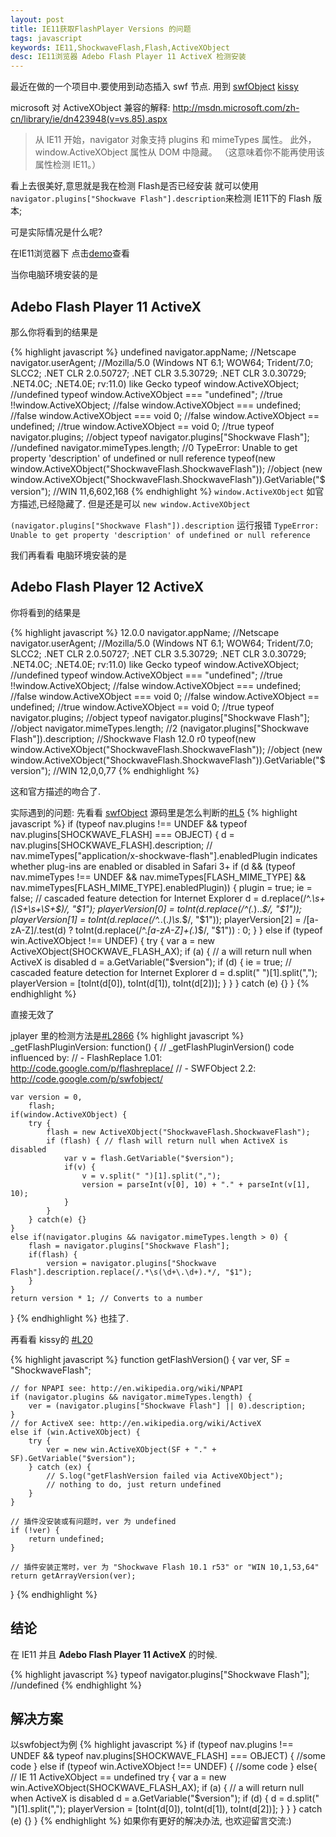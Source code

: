 ```yaml
---
layout: post
title: IE11获取FlashPlayer Versions 的问题
tags: javascript
keywords: IE11,ShockwaveFlash,Flash,ActiveXObject
desc: IE11浏览器 Adebo Flash Player 11 ActiveX 检测安装
---
```


最近在做的一个项目中.要使用到动态插入 swf 节点. 用到 [swfObject](https://github.com/swfobject/swfobject)  [kissy](http://docs.kissyui.com/)

microsoft 对 ActiveXObject 兼容的解释: http://msdn.microsoft.com/zh-cn/library/ie/dn423948(v=vs.85).aspx

>从 IE11 开始，navigator 对象支持 plugins 和 mimeTypes 属性。 此外，window.ActiveXObject 属性从 DOM 中隐藏。 （这意味着你不能再使用该属性检测 IE11。）

看上去很美好,意思就是我在检测 Flash是否已经安装 就可以使用 `navigator.plugins["Shockwave Flash"].description`来检测 IE11下的 Flash 版本;

可是实际情况是什么呢?

在IE11浏览器下 点击[demo](http://jsfiddle.net/noyobo/hEPb7/9/)查看

当你电脑环境安装的是

## Adebo Flash Player 11 ActiveX ##

那么你将看到的结果是

{% highlight javascript %}
undefined
navigator.appName; //Netscape
navigator.userAgent; //Mozilla/5.0 (Windows NT 6.1; WOW64; Trident/7.0; SLCC2; .NET CLR 2.0.50727; .NET CLR 3.5.30729; .NET CLR 3.0.30729; .NET4.0C; .NET4.0E; rv:11.0) like Gecko
typeof window.ActiveXObject; //undefined
typeof window.ActiveXObject === "undefined"; //true
!!window.ActiveXObject; //false
window.ActiveXObject === undefined; //false
window.ActiveXObject === void 0; //false
window.ActiveXObject == undefined; //true
window.ActiveXObject == void 0; //true
typeof navigator.plugins; //object
typeof navigator.plugins["Shockwave Flash"]; //undefined
navigator.mimeTypes.length; //0
TypeError: Unable to get property 'description' of undefined or null reference
typeof(new window.ActiveXObject("ShockwaveFlash.ShockwaveFlash")); //object
(new window.ActiveXObject("ShockwaveFlash.ShockwaveFlash")).GetVariable("$version"); //WIN 11,6,602,168
{% endhighlight %}
`window.ActiveXObject` 如官方描述,已经隐藏了. 但是还是可以 `new window.ActiveXObject`

`(navigator.plugins["Shockwave Flash"]).description` 运行报错 `TypeError: Unable to get property 'description' of undefined or null reference`

我们再看看 电脑环境安装的是

## Adebo Flash Player 12 ActiveX ##

你将看到的结果是 

{% highlight javascript %}
12.0.0
navigator.appName; //Netscape
navigator.userAgent; //Mozilla/5.0 (Windows NT 6.1; WOW64; Trident/7.0; SLCC2; .NET CLR 2.0.50727; .NET CLR 3.5.30729; .NET CLR 3.0.30729; .NET4.0C; .NET4.0E; rv:11.0) like Gecko
typeof window.ActiveXObject; //undefined
typeof window.ActiveXObject === "undefined"; //true
!!window.ActiveXObject; //false
window.ActiveXObject === undefined; //false
window.ActiveXObject === void 0; //false
window.ActiveXObject == undefined; //true
window.ActiveXObject == void 0; //true
typeof navigator.plugins; //object
typeof navigator.plugins["Shockwave Flash"]; //object
navigator.mimeTypes.length; //2
(navigator.plugins["Shockwave Flash"]).description; //Shockwave Flash 12.0 r0
typeof(new window.ActiveXObject("ShockwaveFlash.ShockwaveFlash")); //object
(new window.ActiveXObject("ShockwaveFlash.ShockwaveFlash")).GetVariable("$version"); //WIN 12,0,0,77
{% endhighlight %}

这和官方描述的吻合了. 

实际遇到的问题:
先看看 [swfObject](https://github.com/swfobject/swfobject) 源码里是怎么判断的[#L5](https://github.com/swfobject/swfobject/blob/562fe358216edbb36445aa62f817c1a56252950c/swfobject/src/swfobject.js#L51)
{% highlight javascript %}
if (typeof nav.plugins !== UNDEF && typeof nav.plugins[SHOCKWAVE_FLASH] === OBJECT) {
    d = nav.plugins[SHOCKWAVE_FLASH].description;
    // nav.mimeTypes["application/x-shockwave-flash"].enabledPlugin indicates whether plug-ins are enabled or disabled in Safari 3+
    if (d && (typeof nav.mimeTypes !== UNDEF && nav.mimeTypes[FLASH_MIME_TYPE] && nav.mimeTypes[FLASH_MIME_TYPE].enabledPlugin)) {
        plugin = true;
        ie = false; // cascaded feature detection for Internet Explorer
        d = d.replace(/^.*\s+(\S+\s+\S+$)/, "$1");
        playerVersion[0] = toInt(d.replace(/^(.*)\..*$/, "$1"));
        playerVersion[1] = toInt(d.replace(/^.*\.(.*)\s.*$/, "$1"));
        playerVersion[2] = /[a-zA-Z]/.test(d) ? toInt(d.replace(/^.*[a-zA-Z]+(.*)$/, "$1")) : 0;
    }
}
else if (typeof win.ActiveXObject !== UNDEF) {
    try {
        var a = new ActiveXObject(SHOCKWAVE_FLASH_AX);
        if (a) { // a will return null when ActiveX is disabled
            d = a.GetVariable("$version");
            if (d) {
                ie = true; // cascaded feature detection for Internet Explorer
                d = d.split(" ")[1].split(",");
                playerVersion = [toInt(d[0]), toInt(d[1]), toInt(d[2])];
            }
        }
    }
    catch (e) {}
}
{% endhighlight %}

直接无效了

jplayer 里的检测方法是[#L2866](https://github.com/happyworm/jPlayer/blob/3c9abf5527dc0f8f5e6179e79c4d51155afc107c/jquery.jplayer/jquery.jplayer.js#L2866)
{% highlight javascript %}
_getFlashPluginVersion: function() {
	// _getFlashPluginVersion() code influenced by:
	// - FlashReplace 1.01: http://code.google.com/p/flashreplace/
	// - SWFObject 2.2: http://code.google.com/p/swfobject/

	var version = 0,
		flash;
	if(window.ActiveXObject) {
		try {
			flash = new ActiveXObject("ShockwaveFlash.ShockwaveFlash");
			if (flash) { // flash will return null when ActiveX is disabled
				var v = flash.GetVariable("$version");
				if(v) {
					v = v.split(" ")[1].split(",");
					version = parseInt(v[0], 10) + "." + parseInt(v[1], 10);
				}
			}
		} catch(e) {}
	}
	else if(navigator.plugins && navigator.mimeTypes.length > 0) {
		flash = navigator.plugins["Shockwave Flash"];
		if(flash) {
			version = navigator.plugins["Shockwave Flash"].description.replace(/.*\s(\d+\.\d+).*/, "$1");
		}
	}
	return version * 1; // Converts to a number
}
{% endhighlight %}
也挂了. 

再看看 kissy的
[#L20](https://github.com/kissyteam/kissy/blob/6d0dd81216c17908b6c0bfdc2ea4f6a8717797c7/src/swf/src/swf/ua.js#L20)

{% highlight javascript %}
function getFlashVersion() {
    var ver,
        SF = "ShockwaveFlash";

    // for NPAPI see: http://en.wikipedia.org/wiki/NPAPI
    if (navigator.plugins && navigator.mimeTypes.length) {
        ver = (navigator.plugins["Shockwave Flash"] || 0).description;
    }
    // for ActiveX see:	http://en.wikipedia.org/wiki/ActiveX
    else if (win.ActiveXObject) {
        try {
            ver = new win.ActiveXObject(SF + "." + SF).GetVariable("$version");
        } catch (ex) {
            // S.log("getFlashVersion failed via ActiveXObject");
            // nothing to do, just return undefined
        }
    }

    // 插件没安装或有问题时，ver 为 undefined
    if (!ver) {
        return undefined;
    }

    // 插件安装正常时，ver 为 "Shockwave Flash 10.1 r53" or "WIN 10,1,53,64"
    return getArrayVersion(ver);
}
{% endhighlight %}
## 结论 ##
在 IE11 并且 **Adebo Flash Player 11 ActiveX** 的时候. 

{% highlight javascript %}
typeof navigator.plugins["Shockwave Flash"]; //undefined
{% endhighlight %}

## 解决方案 ##
以swfobject为例
{% highlight javascript %}
if (typeof nav.plugins !== UNDEF && typeof nav.plugins[SHOCKWAVE_FLASH] === OBJECT) {
    //some code
}
else if (typeof win.ActiveXObject !== UNDEF) {
    //some code
}
else{ // IE 11 ActiveXObject == undefined
	try {
        var a = new win.ActiveXObject(SHOCKWAVE_FLASH_AX);
        if (a) { // a will return null when ActiveX is disabled
            d = a.GetVariable("$version");
            if (d) {
                d = d.split(" ")[1].split(",");
                playerVersion = [toInt(d[0]), toInt(d[1]), toInt(d[2])];
            }
        }
    }
    catch (e) {}
}
{% endhighlight %}
如果你有更好的解决办法, 也欢迎留言交流:)
